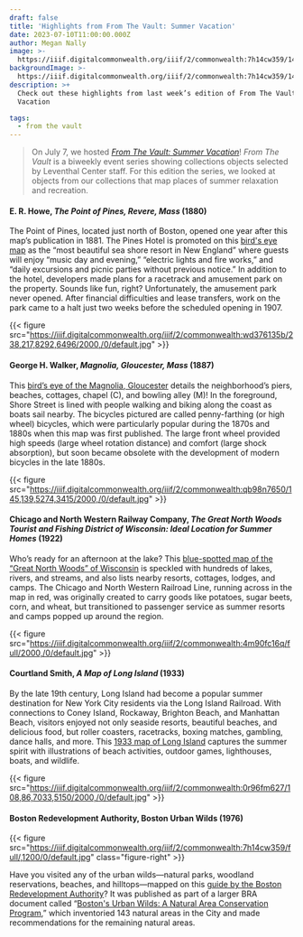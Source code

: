 ```yaml
---
draft: false
title: 'Highlights from From The Vault: Summer Vacation'
date: 2023-07-10T11:00:00.000Z
author: Megan Nally
image: >-
  https://iiif.digitalcommonwealth.org/iiif/2/commonwealth:7h14cw359/146,1435,5342,3425/2000,/0/default.jpg
backgroundImage: >-
  https://iiif.digitalcommonwealth.org/iiif/2/commonwealth:7h14cw359/146,1435,5342,3425/2000,/0/default.jpg
description: >+
  Check out these highlights from last week’s edition of From The Vault: Summer
  Vacation

tags:
  - from the vault
---
```


> On July 7, we hosted *[From The Vault: Summer Vacation](https://www.leventhalmap.org/event/from-the-vault-collections-showing-summer-vacation/)*! *From The Vault* is a biweekly event series showing collections objects selected by Leventhal Center staff. For this edition the series, we looked at objects from our collections that map places of summer relaxation and recreation.

#### E. R. Howe, *The Point of Pines, Revere, Mass* (1880)

The Point of Pines, located just north of Boston, opened one year after this map’s publication in 1881. The Pines Hotel is promoted on this [bird's eye map](https://collections.leventhalmap.org/search/commonwealth:wd3761342) as the “most beautiful sea shore resort in New England” where guests will enjoy “music day and evening,” “electric lights and fire works,” and “daily excursions and picnic parties without previous notice.” In addition to the hotel, developers made plans for a racetrack and amusement park on the property. Sounds like fun, right? Unfortunately, the amusement park never opened. After financial difficulties and lease transfers, work on the park came to a halt just two weeks before the scheduled opening in 1907.

{{< figure src="https://iiif.digitalcommonwealth.org/iiif/2/commonwealth:wd376135b/238,217,8292,6496/2000,/0/default.jpg" >}}

#### George H. Walker, *Magnolia, Gloucester, Mass* (1887)

This [bird’s eye of the Magnolia, Gloucester](https://collections.leventhalmap.org/search/commonwealth:x633f9030) details the neighborhood’s piers, beaches, cottages, chapel (C), and bowling alley (M)! In the foreground, Shore Street is lined with people walking and biking along the coast as boats sail nearby. The bicycles pictured are called penny-farthing (or high wheel) bicycles, which were particularly popular during the 1870s and 1880s when this map was first published. The large front wheel provided high speeds (large wheel rotation distance) and comfort (large shock absorption), but soon became obsolete with the development of modern bicycles in the late 1880s.

{{< figure src="https://iiif.digitalcommonwealth.org/iiif/2/commonwealth:qb98n7650/145,139,5274,3415/2000,/0/default.jpg" >}}

#### Chicago and North Western Railway Company, *The Great North Woods Tourist and Fishing District of Wisconsin: Ideal Location for Summer Homes* (1922)

Who’s ready for an afternoon at the lake? This [blue-spotted map of the “Great North Woods” of Wisconsin](https://collections.leventhalmap.org/search/commonwealth:4m90fc15f) is speckled with hundreds of lakes, rivers, and streams, and also lists nearby resorts, cottages, lodges, and camps. The Chicago and North Western Railroad Line, running across in the map in red, was originally created to carry goods like potatoes, sugar beets, corn, and wheat, but transitioned to passenger service as summer resorts and camps popped up around the region.

{{< figure src="https://iiif.digitalcommonwealth.org/iiif/2/commonwealth:4m90fc16q/full/2000,/0/default.jpg" >}}

#### Courtland Smith, *A Map of Long Island* (1933)

By the late 19th century, Long Island had become a popular summer destination for New York City residents via the Long Island Railroad. With connections to Coney Island, Rockaway, Brighton Beach, and Manhattan Beach, visitors enjoyed not only seaside resorts, beautiful beaches, and delicious food, but roller coasters, racetracks, boxing matches, gambling, dance halls, and more. This [1933 map of Long Island](https://collections.leventhalmap.org/search/commonwealth:0r96fm61z) captures the summer spirit with illustrations of beach activities, outdoor games, lighthouses, boats, and wildlife.

{{< figure src="https://iiif.digitalcommonwealth.org/iiif/2/commonwealth:0r96fm627/108,86,7033,5150/2000,/0/default.jpg" >}}

#### Boston Redevelopment Authority, Boston Urban Wilds (1976)

{{< figure src="https://iiif.digitalcommonwealth.org/iiif/2/commonwealth:7h14cw359/full/,1200/0/default.jpg" class="figure-right" >}}

Have you visited any of the urban wilds—natural parks, woodland reservations, beaches, and hilltops—mapped on this [guide by the Boston Redevelopment Authority](https://collections.leventhalmap.org/search/commonwealth:7h14cw341)? It was published as part of a larger BRA document called “[Boston's Urban Wilds: A Natural Area Conservation Program](https://archive.org/details/bostonurbanwilds00bost),” which inventoried 143 natural areas in the City and made recommendations for the remaining natural areas.
